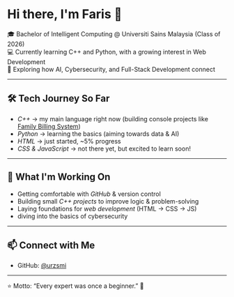 # Hi there, I'm Faris 👋

🎓 Bachelor of Intelligent Computing @ Universiti Sains Malaysia (Class of 2026)  
💻 Currently learning C++ and Python, with a growing interest in Web Development  
🚀 Exploring how AI, Cybersecurity, and Full-Stack Development connect  

---

## 🛠 Tech Journey So Far
- *C++* → my main language right now (building console projects like [Family Billing System](https://github.com/urzsmi/cpp-zoo_system))  
- *Python* → learning the basics (aiming towards data & AI)  
- *HTML* → just started, ~5% progress   
- *CSS & JavaScript* → not there yet, but excited to learn soon!  


---

## 🌱 What I'm Working On
- Getting comfortable with *GitHub* & version control  
- Building small *C++ projects* to improve logic & problem-solving  
- Laying foundations for *web development* (HTML → CSS → JS)
- diving into the basics of cybersecurity

---

## 📫 Connect with Me
- GitHub: [@urzsmi](https://github.com/urzsmi)

---
⭐ Motto: “Every expert was once a beginner.” 🚀
